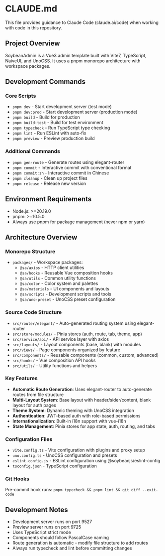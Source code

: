 # CLAUDE.md

This file provides guidance to Claude Code (claude.ai/code) when working with code in this repository.

## Project Overview

SoybeanAdmin is a Vue3 admin template built with Vite7, TypeScript, NaiveUI, and UnoCSS. It uses a pnpm monorepo architecture with workspace packages.

## Development Commands

### Core Scripts
- `pnpm dev` - Start development server (test mode)
- `pnpm dev:prod` - Start development server (production mode)
- `pnpm build` - Build for production
- `pnpm build:test` - Build for test environment
- `pnpm typecheck` - Run TypeScript type checking
- `pnpm lint` - Run ESLint with auto-fix
- `pnpm preview` - Preview production build

### Additional Commands
- `pnpm gen-route` - Generate routes using elegant-router
- `pnpm commit` - Interactive commit with conventional format
- `pnpm commit:zh` - Interactive commit in Chinese
- `pnpm cleanup` - Clean up project files
- `pnpm release` - Release new version

## Environment Requirements

- Node.js: >=20.19.0
- pnpm: >=10.5.0
- Always use pnpm for package management (never npm or yarn)

## Architecture Overview

### Monorepo Structure
- `packages/` - Workspace packages:
  - `@sa/axios` - HTTP client utilities
  - `@sa/hooks` - Reusable Vue composition hooks
  - `@sa/utils` - Common utility functions
  - `@sa/color` - Color system and palettes
  - `@sa/materials` - UI components and layouts
  - `@sa/scripts` - Development scripts and tools
  - `@sa/uno-preset` - UnoCSS preset configuration

### Source Code Structure
- `src/router/elegant/` - Auto-generated routing system using elegant-router
- `src/store/modules/` - Pinia stores (auth, route, tab, theme, app)
- `src/service/api/` - API service layer with axios
- `src/layouts/` - Layout components (base, blank) with modules
- `src/views/` - Page components organized by feature
- `src/components/` - Reusable components (common, custom, advanced)
- `src/hooks/` - Vue composition API hooks
- `src/utils/` - Utility functions and helpers

### Key Features
- **Automatic Route Generation**: Uses elegant-router to auto-generate routes from file structure
- **Multi-Layout System**: Base layout with header/sider/content, blank layout for auth pages
- **Theme System**: Dynamic theming with UnoCSS integration
- **Authentication**: JWT-based auth with role-based permissions
- **Internationalization**: Built-in i18n support with vue-i18n
- **State Management**: Pinia stores for app state, auth, routing, and tabs

### Configuration Files
- `vite.config.ts` - Vite configuration with plugins and proxy setup
- `uno.config.ts` - UnoCSS configuration and presets
- `eslint.config.js` - ESLint configuration using @soybeanjs/eslint-config
- `tsconfig.json` - TypeScript configuration

### Git Hooks
Pre-commit hook runs: `pnpm typecheck && pnpm lint && git diff --exit-code`

## Development Notes

- Development server runs on port 9527
- Preview server runs on port 9725
- Uses TypeScript strict mode
- Components should follow PascalCase naming
- Route generation is automatic - modify file structure to add routes
- Always run typecheck and lint before committing changes